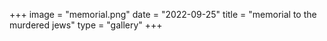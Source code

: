 +++
image = "memorial.png"
date = "2022-09-25"
title = "memorial to the murdered jews"
type = "gallery"
+++